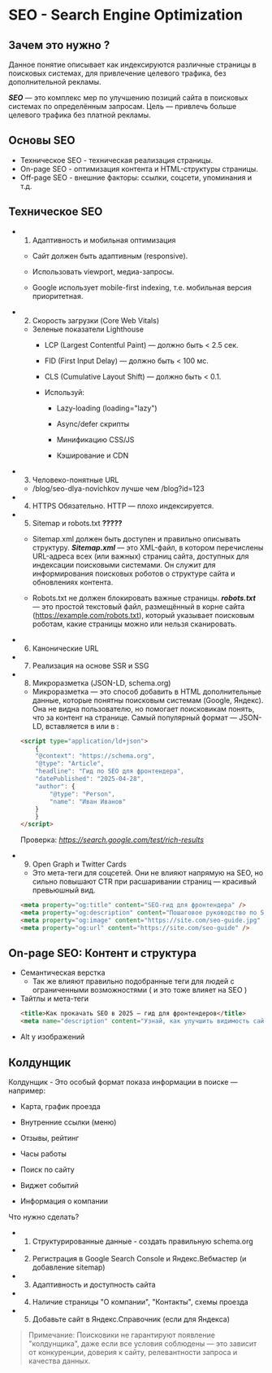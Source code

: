 # SEO - Search Engine Optimization

## Зачем это нужно ?

Данное понятие описывает как индексируются различные страницы в поисковых системах, для привлечение целевого трафика, без дополнительной рекламы.

***SEO*** — это комплекс мер по улучшению позиций сайта в поисковых системах по определённым запросам. Цель — привлечь больше целевого трафика без платной рекламы.

## Основы SEO

- Техническое SEO - техническая реализация страницы.
- On-page SEO - оптимизация контента и HTML-структуры страницы.
- Off-page SEO - внешние факторы: ссылки, соцсети, упоминания и т.д.

## Техническое SEO  

 - 1.  Адаптивность и мобильная оптимизация
     - Сайт должен быть адаптивным (responsive).

     - Использовать viewport, медиа-запросы.

     - Google использует mobile-first indexing, т.е. мобильная версия приоритетная.

 - 2. Скорость загрузки (Core Web Vitals)
     - Зеленые показатели Lighthouse
        - LCP (Largest Contentful Paint) — должно быть < 2.5 сек.

        - FID (First Input Delay) — должно быть < 100 мс.

        - CLS (Cumulative Layout Shift) — должно быть < 0.1.

        - Используй:
            - Lazy-loading (loading="lazy")

            - Async/defer скрипты

            - Минификацию CSS/JS

            - Кэширование и CDN
 - 3. Человеко-понятные URL
     - /blog/seo-dlya-novichkov лучше чем /blog?id=123
 - 4. HTTPS Обязательно. HTTP — плохо индексируется.
 - 5. Sitemap и robots.txt **?????**
     - Sitemap.xml должен быть доступен и правильно описывать структуру.
     ***Sitemap.xml*** — это XML-файл, в котором перечислены URL-адреса всех (или важных) страниц сайта, доступных для индексации поисковыми системами. Он служит для информирования поисковых роботов о структуре сайта и обновлениях контента.

     - Robots.txt не должен блокировать важные страницы.
     ***robots.txt*** — это простой текстовый файл, размещённый в корне сайта (https://example.com/robots.txt), который указывает поисковым роботам, какие страницы можно или нельзя сканировать.
 - 6. Канонические URL
 - 7. Реализация на основе SSR и SSG

 - 8. Микроразметка (JSON-LD, schema.org)
     - Микроразметка — это способ добавить в HTML дополнительные данные, которые понятны поисковым системам (Google, Яндекс). Она не видна пользователю, но помогает поисковикам понять, что за контент на странице.
     Самый популярный формат — JSON-LD, вставляется в <head> или в <body>:
    ```html
    <script type="application/ld+json">
        {
        "@context": "https://schema.org",
        "@type": "Article",
        "headline": "Гид по SEO для фронтендера",
        "datePublished": "2025-04-28",
        "author": {
            "@type": "Person",
            "name": "Иван Иванов"
        }
        }
    </script>
    ```
    Проверка: *https://search.google.com/test/rich-results*

 - 9. Open Graph и Twitter Cards
     - Это мета-теги для соцсетей. Они не влияют напрямую на SEO, но сильно повышают CTR при расшаривании страниц — красивый превьюшный вид.
    ```html
    <meta property="og:title" content="SEO-гид для фронтендера" />
    <meta property="og:description" content="Пошаговое руководство по SEO для разработчиков" />
    <meta property="og:image" content="https://site.com/seo-guide.jpg" />
    <meta property="og:url" content="https://site.com/seo-guide" />
    ```

## On-page SEO: Контент и структура

 - Семантическая верстка
    - Так же влияют правильно подобранные теги для людей с ограниченными возможностями ( и это тоже влияет на SEO )
 - Тайтлы и мета-теги
    ```html
    <title>Как прокачать SEO в 2025 — гид для фронтендеров</title>
    <meta name="description" content="Узнай, как улучшить видимость сайта в Google: от технических нюансов до структуры HTML.">

    ```
 - Alt у изображений


## Колдунщик 

Колдунщик - Это особый формат показа информации в поиске — например:
 - Карта, график проезда

 - Внутренние ссылки (меню)

 - Отзывы, рейтинг

 - Часы работы

 - Поиск по сайту

 - Виджет событий

 - Информация о компании

Что нужно сделать? 
 - 1.  Структурированные данные - создать правильную schema.org
 - 2.  Регистрация в Google Search Console и Яндекс.Вебмастер (и добавление sitemap)
 - 3. Адаптивность и доступность сайта
 - 4. Наличие страницы "О компании", "Контакты", схемы проезда
 - 5. Добавьте сайт в Яндекс.Справочник (если для Яндекса)
 >Примечание: Поисковики не гарантируют появление "колдунщика", даже если все условия соблюдены — это зависит от конкуренции, доверия к сайту, релевантности запроса и качества данных.

